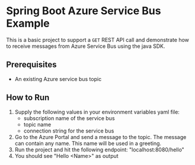 # Spring Boot Azure Service Bus Example

This is a basic project to support a `GET` REST API call and demonstrate how to receive messages from Azure Service Bus using the java SDK.

## Prerequisites
* An existing Azure service bus topic

## How to Run
1) Supply the following values in your environment variables yaml file:
    * subscription name of the service bus
    * topic name
    * connection string for the service bus
2) Go to the Azure Portal and send a message to the topic. The message can contain any name. This name will be used in a greeting.
3) Run the project and hit the following endpoint:
"localhost:8080/hello"
4) You should see "Hello \<Name\>" as output 